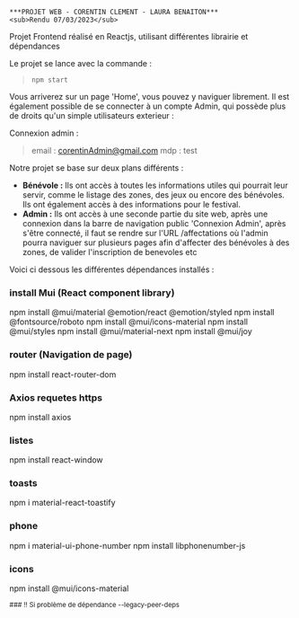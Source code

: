	***PROJET WEB - CORENTIN CLEMENT - LAURA BENAITON***
	<sub>Rendu 07/03/2023</sub>
  
Projet Frontend réalisé en Reactjs, utilisant différentes librairie et dépendances

Le projet se lance avec la commande :

>`npm start`

Vous arriverez sur un page 'Home', vous pouvez y naviguer librement.
Il est également possible de se connecter à un compte Admin, qui possède plus de droits qu'un simple utilisateurs exterieur :

Connexion admin :
>email : corentinAdmin@gmail.com
>mdp : test

Notre projet se base sur deux plans différents :
+ **Bénévole :** Ils ont accès à toutes les informations utiles qui pourrait leur servir, comme le listage des zones, des jeux ou encore des bénévoles. Ils ont également accès à des informations pour le festival.
+ **Admin :** Ils ont accès à une seconde partie du site web, après une connexion dans la barre de navigation public 'Connexion Admin', après s'être connecté, il faut se rendre sur l'URL /affectations où l'admin pourra naviguer sur plusieurs pages afin d'affecter des bénévoles à des zones, de valider l'inscription de benevoles etc


Voici ci dessous les différentes dépendances installés :


### install Mui (React component library)
npm install @mui/material @emotion/react @emotion/styled
npm install @fontsource/roboto
npm install @mui/icons-material
npm install @mui/styles
npm install @mui/material-next
npm install @mui/joy

### router (Navigation de page)
npm install react-router-dom

### Axios requetes https
npm install axios

### listes
npm install react-window

### toasts
npm i material-react-toastify

### phone
npm i material-ui-phone-number
npm install libphonenumber-js

### icons
npm install @mui/icons-material

<sub>
### !! Si problème de dépendance
--legacy-peer-deps
</sub>
